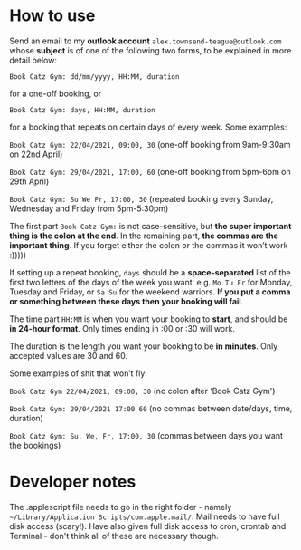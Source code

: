 # How to use

Send an email to my **outlook account** `alex.townsend-teague@outlook.com` whose **subject** is of one of the following two forms, to be explained in more detail below:

`Book Catz Gym: dd/mm/yyyy, HH:MM, duration`

for a one-off booking, or

`Book Catz Gym: days, HH:MM, duration` 

for a booking that repeats on certain days of every week. Some examples:

`Book Catz Gym: 22/04/2021, 09:00, 30`    (one-off booking from 9am-9:30am on 22nd April)

`Book Catz Gym: 29/04/2021, 17:00, 60`    (one-off booking from 5pm-6pm on 29th April)

`Book Catz Gym: Su We Fr, 17:00, 30`      (repeated booking every Sunday, Wednesday and Friday from 5pm-5:30pm)

The first part `Book Catz Gym:` is not case-sensitive, but **the super important thing is the colon at the end**. In the remaining part, **the commas are the important thing**. If you forget either the colon or the commas it won’t work :)))))

If setting up a repeat booking, `days` should be a **space-separated** list of the first two letters of the days of the week you want. e.g. `Mo Tu Fr` for Monday, Tuesday and Friday, or `Sa Su` for the weekend warriors. **If you put a comma or something between these days then your booking will fail**.

The time part `HH:MM` is when you want your booking to **start**, and should be **in 24-hour format**. Only times ending in :00 or :30 will work. 

The duration is the length you want your booking to be **in minutes**. Only accepted values are 30 and 60.

Some examples of shit that won’t fly:

`Book Catz Gym 22/04/2021, 09:00, 30`     (no colon after ‘Book Catz Gym')

`Book Catz Gym: 29/04/2021 17:00 60`      (no commas between date/days, time, duration)

`Book Catz Gym: Su, We, Fr, 17:00, 30`    (commas between days you want the bookings)


# Developer notes

The .applescript file needs to go in the right folder - namely `~/Library/Application Scripts/com.apple.mail/`. Mail needs to have full disk access (scary!). Have also given full disk access to cron, crontab and Terminal - don't think all of these are necessary though.
